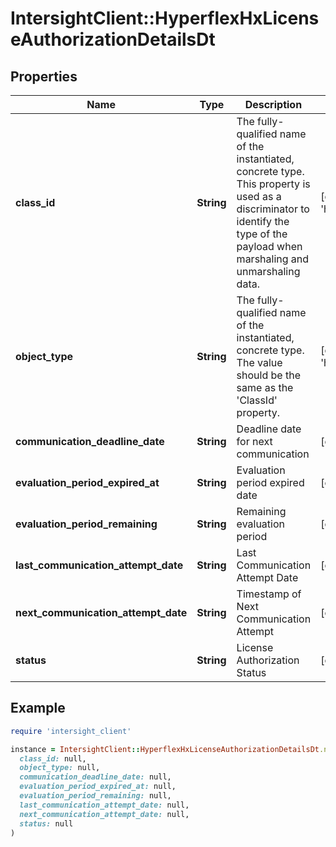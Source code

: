 # IntersightClient::HyperflexHxLicenseAuthorizationDetailsDt

## Properties

| Name | Type | Description | Notes |
| ---- | ---- | ----------- | ----- |
| **class_id** | **String** | The fully-qualified name of the instantiated, concrete type. This property is used as a discriminator to identify the type of the payload when marshaling and unmarshaling data. | [default to &#39;hyperflex.HxLicenseAuthorizationDetailsDt&#39;] |
| **object_type** | **String** | The fully-qualified name of the instantiated, concrete type. The value should be the same as the &#39;ClassId&#39; property. | [default to &#39;hyperflex.HxLicenseAuthorizationDetailsDt&#39;] |
| **communication_deadline_date** | **String** | Deadline date for next communication | [optional][readonly] |
| **evaluation_period_expired_at** | **String** | Evaluation period expired date | [optional][readonly] |
| **evaluation_period_remaining** | **String** | Remaining evaluation period | [optional][readonly] |
| **last_communication_attempt_date** | **String** | Last Communication Attempt Date | [optional][readonly] |
| **next_communication_attempt_date** | **String** | Timestamp of Next Communication Attempt | [optional][readonly] |
| **status** | **String** | License Authorization Status | [optional][readonly] |

## Example

```ruby
require 'intersight_client'

instance = IntersightClient::HyperflexHxLicenseAuthorizationDetailsDt.new(
  class_id: null,
  object_type: null,
  communication_deadline_date: null,
  evaluation_period_expired_at: null,
  evaluation_period_remaining: null,
  last_communication_attempt_date: null,
  next_communication_attempt_date: null,
  status: null
)
```

